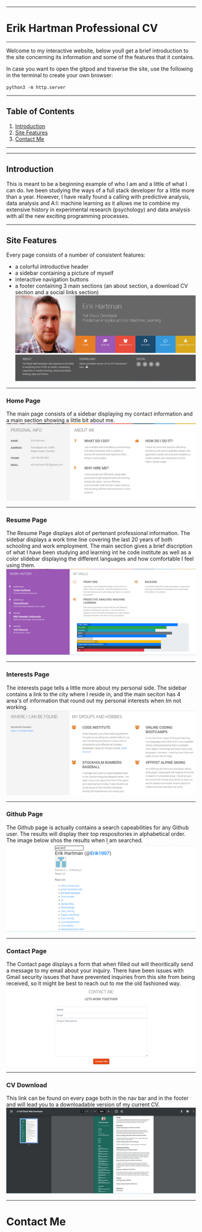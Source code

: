 *************************
# Erik Hartman Professional CV
*************************

Welcome to my interactive website, below youll get a brief introduction to the site concerning its information and some of the features that it contains.

In case you want to open the gitpod and traverse the site, use the following in the terminal to create your own browser:

`python3 -m http.server`

********************
## Table of Contents
1.  [Introduction](#Introduction)
2.  [Site Features](#Site-Features)
3.  [Contact Me](#contact-me)
********************



********************
## Introduction

This is meant to be a beginning example of who I am and a little of what I can do. Ive been studying the ways of a full stack developer for a little more than a year. However, I have really found a calling with predictive analysis, data analysis and A:I: machine learning as it allows me to combine my extensive history in experimental research  (psychology) and data analysis with all the new exciting programming processes.

********************
## Site Features

Every page consists of a number of consistent features: 
- a colorful introductive header 
- a sidebar containing a picture of myself 
- interactive navigation buttons
- a footer containing 3 main sections (an about section, a download CV section and a social links section)
![Intro-Nave Bar Image](/assets/images/Intro-%20Nav%20bar.jpg)
![footer](/assets/images/footer.jpg)

********************
### Home Page

The main page consists of a sidebar displaying my contact information and a main section showing a little bit about me.
![home page](/assets/images/home%20page.jpg)

********************
### Resume Page

The Resume Page displays alot of pertenant professional information. The sidebar displays a work time line covering the last 20 years of both schooling and work employment. The main section gives a brief discription of what I have been studying and learning int he code institute as well as a color slidebar displaying the different languages and how comfortable I feel using them.
![Resume Page](/assets/images/resume.jpg)

********************
### Interests Page

The interests page tells a little more about my personal side. The sidebar contains a link to the city where I reside in, and the main seciton has 4 area's of information that round out my personal interests when Im not working.
![Interests Page](/assets/images/interests.jpg)

********************
### Github Page

The Github page is actually contains a search capeabilities for any Github user. The results will display their top respositories in alphabetical order. The image below shos the results when I am searched.
![Github Page](/assets/images/github.jpg)


********************
### Contact Page

The Contact page displays a form that when filled out will theoritically send a message to my email about your inquiry. There have been issues with Gmail security issues that have prevented inquiries from this site from being received, so it might be best to reach out to me the old fashioned way.
![Contact Page](/assets/images/contact.jpg)

********************
### CV Download

This link can be found on every page both in the nav bar and in the footer and will lead you to a downloadable version of my current CV.
![CV](/assets/images/cv.jpg)


********************
# Contact Me

